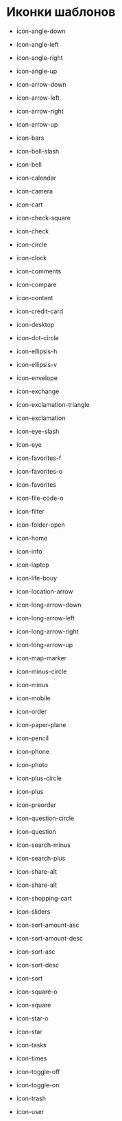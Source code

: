 # Иконки шаблонов

<div id="icons-wrapper" class="icons-wrapper theme">
		<section>
			 <ul>                
                    <li>
                        <i class="icon icon-angle-down"></i>
                        <p>icon-angle-down</p>
                    </li>                
                    <li>
                        <i class="icon icon-angle-left"></i>
                        <p>icon-angle-left</p>
                    </li>                
                    <li>
                        <i class="icon icon-angle-right"></i>
                        <p>icon-angle-right</p>
                    </li>                
                    <li>
                        <i class="icon icon-angle-up"></i>
                        <p>icon-angle-up</p>
                    </li>                
                    <li>
                        <i class="icon icon-arrow-down"></i>
                        <p>icon-arrow-down</p>
                    </li>                
                    <li>
                        <i class="icon icon-arrow-left"></i>
                        <p>icon-arrow-left</p>
                    </li>                
                    <li>
                        <i class="icon icon-arrow-right"></i>
                        <p>icon-arrow-right</p>
                    </li>                
                    <li>
                        <i class="icon icon-arrow-up"></i>
                        <p>icon-arrow-up</p>
                    </li>                
                    <li>
                        <i class="icon icon-bars"></i>
                        <p>icon-bars</p>
                    </li>                
                    <li>
                        <i class="icon icon-bell-slash"></i>
                        <p>icon-bell-slash</p>
                    </li>                
                    <li>
                        <i class="icon icon-bell"></i>
                        <p>icon-bell</p>
                    </li>                
                    <li>
                        <i class="icon icon-calendar"></i>
                        <p>icon-calendar</p>
                    </li>                
                    <li>
                        <i class="icon icon-camera"></i>
                        <p>icon-camera</p>
                    </li>                
                    <li>
                        <i class="icon icon-cart"></i>
                        <p>icon-cart</p>
                    </li>                
                    <li>
                        <i class="icon icon-check-square"></i>
                        <p>icon-check-square</p>
                    </li>                
                    <li>
                        <i class="icon icon-check"></i>
                        <p>icon-check</p>
                    </li>                
                    <li>
                        <i class="icon icon-circle"></i>
                        <p>icon-circle</p>
                    </li>                
                    <li>
                        <i class="icon icon-clock"></i>
                        <p>icon-clock</p>
                    </li>                
                    <li>
                        <i class="icon icon-comments"></i>
                        <p>icon-comments</p>
                    </li>                
                    <li>
                        <i class="icon icon-compare"></i>
                        <p>icon-compare</p>
                    </li>                
                    <li>
                        <i class="icon icon-content"></i>
                        <p>icon-content</p>
                    </li>                
                    <li>
                        <i class="icon icon-credit-card"></i>
                        <p>icon-credit-card</p>
                    </li>                
                    <li>
                        <i class="icon icon-desktop"></i>
                        <p>icon-desktop</p>
                    </li>                
                    <li>
                        <i class="icon icon-dot-circle"></i>
                        <p>icon-dot-circle</p>
                    </li>                
                    <li>
                        <i class="icon icon-ellipsis-h"></i>
                        <p>icon-ellipsis-h</p>
                    </li>                
                    <li>
                        <i class="icon icon-ellipsis-v"></i>
                        <p>icon-ellipsis-v</p>
                    </li>                
                    <li>
                        <i class="icon icon-envelope"></i>
                        <p>icon-envelope</p>
                    </li>                
                    <li>
                        <i class="icon icon-exchange"></i>
                        <p>icon-exchange</p>
                    </li>                
                    <li>
                        <i class="icon icon-exclamation-triangle"></i>
                        <p>icon-exclamation-triangle</p>
                    </li>                
                    <li>
                        <i class="icon icon-exclamation"></i>
                        <p>icon-exclamation</p>
                    </li>                
                    <li>
                        <i class="icon icon-eye-slash"></i>
                        <p>icon-eye-slash</p>
                    </li>                
                    <li>
                        <i class="icon icon-eye"></i>
                        <p>icon-eye</p>
                    </li>                
                    <li>
                        <i class="icon icon-favorites-f"></i>
                        <p>icon-favorites-f</p>
                    </li>                
                    <li>
                        <i class="icon icon-favorites-o"></i>
                        <p>icon-favorites-o</p>
                    </li>                
                    <li>
                        <i class="icon icon-favorites"></i>
                        <p>icon-favorites</p>
                    </li>                
                    <li>
                        <i class="icon icon-file-code-o"></i>
                        <p>icon-file-code-o</p>
                    </li>                
                    <li>
                        <i class="icon icon-filter"></i>
                        <p>icon-filter</p>
                    </li>                
                    <li>
                        <i class="icon icon-folder-open"></i>
                        <p>icon-folder-open</p>
                    </li>                
                    <li>
                        <i class="icon icon-home"></i>
                        <p>icon-home</p>
                    </li>                
                    <li>
                        <i class="icon icon-info"></i>
                        <p>icon-info</p>
                    </li>                
                    <li>
                        <i class="icon icon-laptop"></i>
                        <p>icon-laptop</p>
                    </li>                
                    <li>
                        <i class="icon icon-life-bouy"></i>
                        <p>icon-life-bouy</p>
                    </li>                
                    <li>
                        <i class="icon icon-location-arrow"></i>
                        <p>icon-location-arrow</p>
                    </li>                
                    <li>
                        <i class="icon icon-long-arrow-down"></i>
                        <p>icon-long-arrow-down</p>
                    </li>                
                    <li>
                        <i class="icon icon-long-arrow-left"></i>
                        <p>icon-long-arrow-left</p>
                    </li>                
                    <li>
                        <i class="icon icon-long-arrow-right"></i>
                        <p>icon-long-arrow-right</p>
                    </li>                
                    <li>
                        <i class="icon icon-long-arrow-up"></i>
                        <p>icon-long-arrow-up</p>
                    </li>                
                    <li>
                        <i class="icon icon-map-marker"></i>
                        <p>icon-map-marker</p>
                    </li>                
                    <li>
                        <i class="icon icon-minus-circle"></i>
                        <p>icon-minus-circle</p>
                    </li>                
                    <li>
                        <i class="icon icon-minus"></i>
                        <p>icon-minus</p>
                    </li>                
                    <li>
                        <i class="icon icon-mobile"></i>
                        <p>icon-mobile</p>
                    </li>                
                    <li>
                        <i class="icon icon-order"></i>
                        <p>icon-order</p>
                    </li>                
                    <li>
                        <i class="icon icon-paper-plane"></i>
                        <p>icon-paper-plane</p>
                    </li>                
                    <li>
                        <i class="icon icon-pencil"></i>
                        <p>icon-pencil</p>
                    </li>                
                    <li>
                        <i class="icon icon-phone"></i>
                        <p>icon-phone</p>
                    </li>                
                    <li>
                        <i class="icon icon-photo"></i>
                        <p>icon-photo</p>
                    </li>                
                    <li>
                        <i class="icon icon-plus-circle"></i>
                        <p>icon-plus-circle</p>
                    </li>                
                    <li>
                        <i class="icon icon-plus"></i>
                        <p>icon-plus</p>
                    </li>                
                    <li>
                        <i class="icon icon-preorder"></i>
                        <p>icon-preorder</p>
                    </li>                
                    <li>
                        <i class="icon icon-question-circle"></i>
                        <p>icon-question-circle</p>
                    </li>                
                    <li>
                        <i class="icon icon-question"></i>
                        <p>icon-question</p>
                    </li>                
                    <li>
                        <i class="icon icon-search-minus"></i>
                        <p>icon-search-minus</p>
                    </li>                
                    <li>
                        <i class="icon icon-search-plus"></i>
                        <p>icon-search-plus</p>
                    </li>                
                    <li>
                        <i class="icon icon-search"></i>
                        <p>icon-share-alt</p>
                    </li>
                    <li>
                        <i class="icon icon-share-alt"></i>
                        <p>icon-share-alt</p>
                    </li>                
                    <li>
                        <i class="icon icon-shopping-cart"></i>
                        <p>icon-shopping-cart</p>
                    </li>                
                    <li>
                        <i class="icon icon-sliders"></i>
                        <p>icon-sliders</p>
                    </li>                
                    <li>
                        <i class="icon icon-sort-amount-asc"></i>
                        <p>icon-sort-amount-asc</p>
                    </li>                
                    <li>
                        <i class="icon icon-sort-amount-desc"></i>
                        <p>icon-sort-amount-desc</p>
                    </li>                
                    <li>
                        <i class="icon icon-sort-asc"></i>
                        <p>icon-sort-asc</p>
                    </li>
                    <li>
                        <i class="icon icon-sort-desc"></i>
                        <p>icon-sort-desc</p>
                    </li>                
                    <li>
                        <i class="icon icon-sort"></i>
                        <p>icon-sort</p>
                    </li>                
                    <li>
                        <i class="icon icon-square-o"></i>
                        <p>icon-square-o</p>
                    </li>                
                    <li>
                        <i class="icon icon-square"></i>
                        <p>icon-square</p>
                    </li>                
                    <li>
                        <i class="icon icon-star-o"></i>
                        <p>icon-star-o</p>
                    </li>                
                    <li>
                        <i class="icon icon-star"></i>
                        <p>icon-star</p>
                    </li>                
                    <li>
                        <i class="icon icon-tasks"></i>
                        <p>icon-tasks</p>
                    </li>                
                    <li>
                        <i class="icon icon-times"></i>
                        <p>icon-times</p>
                    </li>                
                    <li>
                        <i class="icon icon-toggle-off"></i>
                        <p>icon-toggle-off</p>
                    </li>                
                    <li>
                        <i class="icon icon-toggle-on"></i>
                        <p>icon-toggle-on</p>
                    </li>                
                    <li>
                        <i class="icon icon-trash"></i>
                        <p>icon-trash</p>
                    </li>                
                    <li>
                        <i class="icon icon-user"></i>
                        <p>icon-user</p>
                    </li>
			    </ul>
		</section>
	</div>

